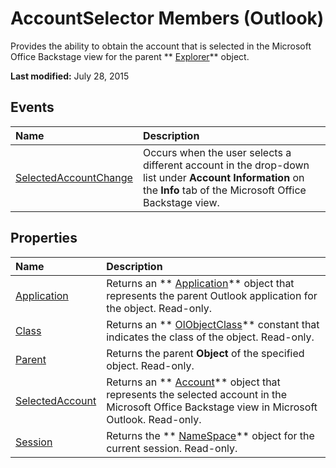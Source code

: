 
# AccountSelector Members (Outlook)
Provides the ability to obtain the account that is selected in the Microsoft Office Backstage view for the parent  ** [Explorer](026591e5-049f-503a-4166-34e6dbc225fb.md)** object.

 **Last modified:** July 28, 2015


## Events



|**Name**|**Description**|
|:-----|:-----|
| [SelectedAccountChange](c99b8a90-eb77-ee58-b11d-c47b665ee02c.md)|Occurs when the user selects a different account in the drop-down list under  **Account Information** on the **Info** tab of the Microsoft Office Backstage view.|

## Properties



|**Name**|**Description**|
|:-----|:-----|
| [Application](89eb1b0d-1e3c-103a-854d-250a0f141301.md)|Returns an  ** [Application](797003e7-ecd1-eccb-eaaf-32d6ddde8348.md)** object that represents the parent Outlook application for the object. Read-only.|
| [Class](df7fe41b-70a2-2098-e885-7aaa743dc5fe.md)|Returns an  ** [OlObjectClass](33d724b3-df3c-2a7f-a80f-93b66d96f588.md)** constant that indicates the class of the object. Read-only.|
| [Parent](63d9082c-04c2-e006-fa4f-fa6eb1417cee.md)|Returns the parent  **Object** of the specified object. Read-only.|
| [SelectedAccount](ecb0990b-16d6-51fb-bfc9-038b8dcca383.md)|Returns an  ** [Account](f624438c-4e45-2822-18b6-bfe8074a33c0.md)** object that represents the selected account in the Microsoft Office Backstage view in Microsoft Outlook. Read-only.|
| [Session](aca5ce47-5597-8bb3-588b-0c58d704b158.md)|Returns the  ** [NameSpace](f0dcaa19-07f5-5d42-a3bf-2e42b7885644.md)** object for the current session. Read-only.|
